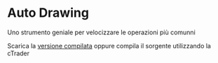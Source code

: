 # Auto Drawing
Uno strumento geniale per velocizzare le operazioni più comunni

Scarica la [versione compilata](https://ctrader.guru/product/auto-drawing/) oppure compila il sorgente utilizzando la cTrader
